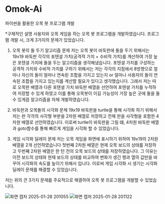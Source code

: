 # Omok-Ai
파이썬을 활용한 오목 봇 프로그램 개발

*구체적인 설명
사용자와 오목 게임을 하는 오목 봇 프로그램을 개발하였습니다.
프로그램 개발 시, 크게 3가지의 문제가 있었습니다.

1. 오목 봇의 돌 두기 알고리즘 문제
저는 오목 봇이 바둑판에 돌을 두기 위해서는 19x19 바둑판 각각의 포텐셜 가치(공격적 가치 + 수비적 가치)를 계산하여 가장 높은 포텐셜 가치에 돌을 두는 알고리즘을 생각해냈습니다.
포텐셜 가치를 구성하는 공격적 가치와 수비적 가치를 구하기 위해서는 저는 각각의 지점에서 8방향으로 얼마나 자신의 돌이 얼마나 연속된 조합을 가지고 있는지 or 얼마나 사용자의 돌이 연속된 조합을 가지고 있는지를 계산할 필요가 있다고 생각했습니다. 그래서 저는 따로 오목판 배열과 다른 포텐셜 가치 바둑판 배열을 선언하여 포텐셜 가치를 누적하여 저장할 수 있게 하였고 이를 통해 오목봇이 이길 가능성이 가장 높은 곳에 돌을 둘 수 있게끔 알고리즘을 자체 개발하였습니다. 

2. 바둑판과 오목돌의 시각화 문제
19x19 바둑판을 turtle을 통해 시각화 하기 위해서 저는 판 각각의 사각형 부분을 2차원 배열로 저장하고 전체 판을 사각형을 포함한 4차원 배열로 선언하였습니다.
이로써 turtle이 바둑판을 그릴 떄, 4차원 바둑판 배열과 goto함수를 통해 빠르게 게임을 시각화 할 수 있었습니다.

3. 게임 시각화 딜레이 문제
저는 오목 게임을 화면에 표시하기 위하여 19x19의 2차원 배열을 2개 선언하였습니다
첫번쨰 2차원 배열은 현재 오목 보드의 상태를 저장하고 두번쨰 2차원 배열은 한 턴 전의 오목 보드의 상태를 저장하였습니다.
그 이유는 이전 보드의 상태와 현재 보드의 상태를 비교하여 변화가 생긴 행과 열의 값만을 바꾸어 시각화의 속도를 높이기 위해서 입니다.
이로써 게임 시각화 시 생기는 시각화 딜레이 문제를 해결할 수 있었습니다.

저는 위의 큰 3가지 문제를 주요적으로 해결하여 오목 봇 프로그램을 개발할 수 있었습니다.

![화면 캡처 2025-01-28 201055](https://github.com/user-attachments/assets/06b5d8eb-7510-4518-9445-d1a2c27e289a)
![화면 캡처 2025-01-28 201122](https://github.com/user-attachments/assets/a1d610fd-23e2-4c46-adb6-29ac9e3e6d9e)
